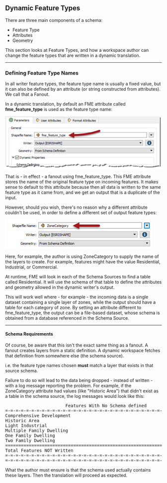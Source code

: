 ## Dynamic Feature Types ##

There are three main components of a schema:

- Feature Type
- Attributes
- Geometry

This section looks at Feature Types, and how a workspace author can change the feature types that are written in a dynamic translation.

---

### Defining Feature Type Names ###

In all writer feature types, the feature type name is usually a fixed value, but it can also be defined by an attribute (or string constructed from attributes). We call that a Fanout.

In a dynamic translation, by default an FME attribute called **fme&#95;feature&#95;type** is used as the feature type name:

![](./Images/Img3.047.DynamicWriterFTParameter.png)

That is - in effect - a fanout using fme&#95;feature&#95;type. This FME attribute stores the name of the original feature type on incoming features. It makes sense to default to this attribute because then all data is written to the same feature type as it came from, and we get an output that is a duplicate of the input.

However, should you wish, there's no reason why a different attribute couldn't be used, in order to define a different set of output feature types:

![](./Images/Img3.048.DynamicWriterFTParameterSet.png)

Here, for example, the author is using ZoneCategory to supply the name of the layers to create. For example, features might have the value Residential, Industrial, or Commercial.

At runtime, FME will look in each of the Schema Sources to find a table called Residential. It will use the schema of that table to define the attributes and geometry allowed in the dynamic writer's output.

This will work well where - for example - the incoming data is a single dataset containing a single layer of zones, while the output should have a table for each category of zone. By setting an attribute different to fme&#95;feature&#95;type, the output can be a file-based dataset, whose schema is obtained from a database referenced in the Schema Source.

---

#### Schema Requirements ####

Of course, be aware that this isn't the exact same thing as a fanout. A fanout creates layers from a static definition. A dynamic workspace fetches that definition from somewhere else (the schema source).

i.e. the feature type names chosen **must** match a layer that exists in that source schema.

Failure to do so will lead to the data being dropped - instead of written - with a log message reporting the problem. For example, if the ZoneCategory attribute had values (like "Historic Area") that didn't exist as a table in the schema source, the log messages would look like this:

<pre>
                       Features With No Schema defined
=-=-=-=-=-=-=-=-=-=-=-=-=-=-=-=-=-=-=-=-=-=-=-=-=-=-=-=-=-=-=-=-=-=-=-=-=-=-=-
Comprehensive Development                                                  237
Historic Area                                                                5
Light Industrial                                                            19
Multiple Family Dwelling                                                    45
One Family Dwelling                                                         19
Two Family Dwelling                                                         26
==============================================================================
Total Features NOT Written                                                 416
=-=-=-=-=-=-=-=-=-=-=-=-=-=-=-=-=-=-=-=-=-=-=-=-=-=-=-=-=-=-=-=-=-=-=-=-=-=-=-
=-=-=-=-=-=-=-=-=-=-=-=-=-=-=-=-=-=-=-=-=-=-=-=-=-=-=-=-=-=-=-=-=-=-=-=-=-=-=-
</pre>

What the author must ensure is that the schema used actually contains these layers. Then the translation will proceed as expected.
